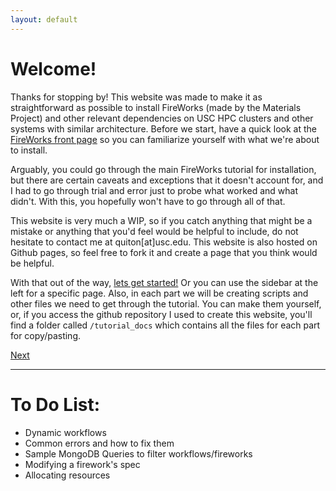 ```yaml
---
layout: default
---
```



# Welcome!

Thanks for stopping by! This website was made to make it as straightforward as possible to install FireWorks (made by the Materials Project) and other relevant dependencies on USC HPC clusters and other systems with similar architecture. Before we start, have a quick look at the [FireWorks front page](https://materialsproject.github.io/fireworks/) so you can familiarize yourself with what we're about to install.

Arguably, you could go through the main FireWorks tutorial for installation, but there are certain caveats and exceptions that it doesn't account for, and I had to go through trial and error just to probe what worked and what didn't. With this, you hopefully won't have to go through all of that.

This website is very much a WIP, so if you catch anything that might be a mistake or anything that you'd feel would be helpful to include, do not hesitate to contact me at quiton[at]usc.edu. This website is also hosted on Github pages, so feel free to fork it and create a page that you think would be helpful.

With that out of the way, [lets get started!](./pages/FW1-PythonInst.html) Or you can use the sidebar at the left for a specific page. Also, in each part we will be creating scripts and other files we need to get through the tutorial. You can make them yourself, or, if you access the github repository I used to create this website, you'll find a folder called `/tutorial_docs` which contains all the files for each part for copy/pasting.

[Next](./pages/FW1-PythonInst.html)

***

# To Do List:

* Dynamic workflows
* Common errors and how to fix them
* Sample MongoDB Queries to filter workflows/fireworks
* Modifying a firework's spec
* Allocating resources
